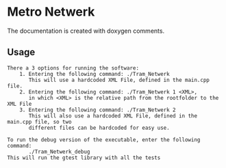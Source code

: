 Metro Netwerk
============

The documentation is created with doxygen comments.

Usage
-----
	There a 3 options for running the software:
		1. Entering the following command: ./Tram_Netwerk
		   This will use a hardcoded XML File, defined in the main.cpp file.
		2. Entering the following command: ./Tram_Netwerk 1 <XML>,
		   in which <XML> is the relative path from the rootfolder to the XML File
		3. Entering the following command: ./Tram_Netwerk 2
		   This will also use a hardcoded XML File, defined in the main.cpp file, so two
		   different files can be hardcoded for easy use.

	To run the debug version of the executable, enter the following command:
		   ./Tram_Netwerk_debug
	This will run the gtest library with all the tests
